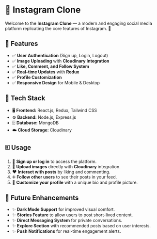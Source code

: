 # 📸 Instagram Clone

Welcome to the **Instagram Clone** — a modern and engaging social media platform replicating the core features of Instagram. 🚀

## 🌟 Features

- ✅ **User Authentication** (Sign up, Login, Logout)  
- ✅ **Image Uploading** with **Cloudinary Integration**  
- ✅ **Like, Comment, and Follow System**  
- ✅ **Real-time Updates** with **Redux**  
- ✅ **Profile Customization**  
- ✅ **Responsive Design** for Mobile & Desktop  

## 🚀 Tech Stack

- 🖥️ **Frontend:** React.js, Redux, Tailwind CSS  
- ⚙️ **Backend:** Node.js, Express.js  
- 🗄️ **Database:** MongoDB  
- ☁️ **Cloud Storage:** Cloudinary  

## 🗉 Usage

1. 🎯 **Sign up or log in** to access the platform.  
2. 🎼 **Upload images** directly with **Cloudinary** integration.  
3. ❤️ **Interact with posts** by liking and commenting.  
4. ➕ **Follow other users** to see their posts in your feed.  
5. 🎨 **Customize your profile** with a unique bio and profile picture.  

## 🔮 Future Enhancements

- ✨ **Dark Mode Support** for improved visual comfort.  
- ✨ **Stories Feature** to allow users to post short-lived content.  
- ✨ **Direct Messaging System** for private conversations.  
- ✨ **Explore Section** with recommended posts based on user interests.  
- ✨ **Push Notifications** for real-time engagement alerts.



